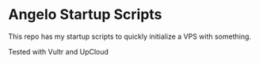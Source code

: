 # Angelo Startup Scripts

This repo has my startup scripts to quickly initialize a VPS with something.

Tested with Vultr and UpCloud
